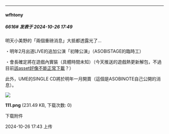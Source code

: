 ﻿
*****

####  wfhtony  
##### 6616#       发表于 2024-10-26 17:49

明天小美野的「兩個重磅消息」大抵都透露光了...

・明年2月出道LIVE的追加公演「初陣公演」（ASOBISTAGE的臨時工）

・會長確定將在遊戲內實裝（具體時間未知）（今天推送的遊戲熱更新解包，不過目前[該asset好像不能正常下載](https://tc2.wfhtony.space/images/2024/10/26/906f6f5c4970878892514af0262b23fc.png)？）

此外，UME的SINGLE CD將於明年一月開賣（這個是ASOBINOTE自己公開的消息）。

<img src="https://img.saraba1st.com/forum/202410/26/174335ifw5gk5rb5gj75b4.png" referrerpolicy="no-referrer">

<strong>111.png</strong> (231.49 KB, 下载次数: 0)

下载附件

2024-10-26 17:43 上传


